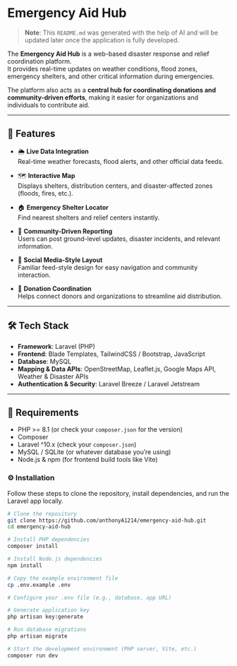 # Emergency Aid Hub

> **Note**: This `README.md` was generated with the help of AI and will be updated later once the application is fully developed.

The **Emergency Aid Hub** is a web-based disaster response and relief coordination platform.  
It provides real-time updates on weather conditions, flood zones, emergency shelters, and other critical information during emergencies.  

The platform also acts as a **central hub for coordinating donations and community-driven efforts**, making it easier for organizations and individuals to contribute aid.

---

## 🚀 Features

- 🌦 **Live Data Integration**  
  Real-time weather forecasts, flood alerts, and other official data feeds.

- 🗺 **Interactive Map**  
  Displays shelters, distribution centers, and disaster-affected zones (floods, fires, etc.).

- 🏠 **Emergency Shelter Locator**  
  Find nearest shelters and relief centers instantly.

- 👥 **Community-Driven Reporting**  
  Users can post ground-level updates, disaster incidents, and relevant information.

- 📢 **Social Media-Style Layout**  
  Familiar feed-style design for easy navigation and community interaction.

- 🎁 **Donation Coordination**  
  Helps connect donors and organizations to streamline aid distribution.

---

## 🛠 Tech Stack

- **Framework**: Laravel (PHP) 
- **Frontend**: Blade Templates, TailwindCSS / Bootstrap, JavaScript  
- **Database**: MySQL  
- **Mapping & Data APIs**: OpenStreetMap, Leaflet.js, Google Maps API, Weather & Disaster APIs  
- **Authentication & Security**: Laravel Breeze / Laravel Jetstream  

---

## 🧰 Requirements

- PHP >= 8.1 (or check your `composer.json` for the version)  
- Composer  
- Laravel ^10.x (check your `composer.json`)
- MySQL / SQLite (or whatever database you’re using)  
- Node.js & npm (for frontend build tools like Vite)  

### ⚙️ Installation

Follow these steps to clone the repository, install dependencies, and run the Laravel app locally.

```bash
# Clone the repository
git clone https://github.com/anthonyA1214/emergency-aid-hub.git
cd emergency-aid-hub

# Install PHP dependencies
composer install

# Install Node.js dependencies
npm install

# Copy the example environment file
cp .env.example .env

# Configure your .env file (e.g., database, app URL)

# Generate application key
php artisan key:generate

# Run database migrations
php artisan migrate

# Start the development environment (PHP server, Vite, etc.)
composer run dev
```